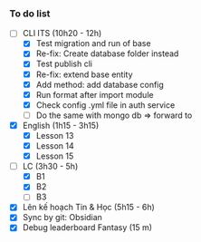 ### To do list

- [ ] CLI ITS (10h20 - 12h)
	- [x] Test migration and run of base
	- [x] Re-fix: Create database folder instead
	- [x] Test publish cli
	- [x] Re-fix: extend base entity
	- [x] Add method: add database config
	- [x] Run format after import module
	- [x] Check config .yml file in auth service
	- [ ] Do the same with mongo db => forward to 
- [x] English (1h15 - 3h15)
	- [x] Lesson 13
	- [x] Lesson 14
	- [x] Lesson 15
- [ ] LC (3h30 - 5h)
	- [x] B1
	- [x] B2
	- [ ] B3
- [x] Lên kế hoạch Tin & Học (5h15 - 6h)
- [x] Sync by git: Obsidian
- [x] Debug leaderboard Fantasy (15 m)